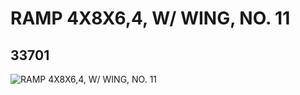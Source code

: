 # RAMP 4X8X6,4, W/ WING, NO. 11
## 33701
![RAMP 4X8X6,4, W/ WING, NO. 11](https://lc-www-live-s.legocdn.com/media/bricks/5/2/6189181.jpg)